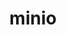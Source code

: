 ---
title: "minio"
height: "height:23px"
width: "width:96px"
margin: "margin:3.6%"
img: "/img/partner-logos/minio.svg"
class: "partners"
weight: 6
---